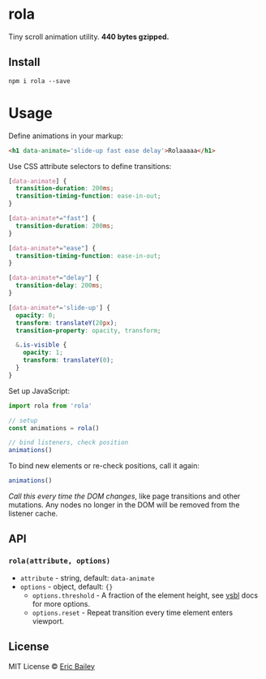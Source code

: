 # rola
Tiny scroll animation utility. **440 bytes gzipped.**

## Install
```
npm i rola --save
```

# Usage
Define animations in your markup:
```html
<h1 data-animate='slide-up fast ease delay'>Rolaaaaa</h1>
```

Use CSS attribute selectors to define transitions:
```css
[data-animate] {
  transition-duration: 200ms;
  transition-timing-function: ease-in-out;
}

[data-animate*="fast"] {
  transition-duration: 200ms;
}

[data-animate*="ease"] {
  transition-timing-function: ease-in-out;
}

[data-animate*="delay"] {
  transition-delay: 200ms;
}

[data-animate*='slide-up'] {
  opacity: 0;
  transform: translateY(20px);
  transition-property: opacity, transform;

  &.is-visible {
    opacity: 1;
    transform: translateY(0);
  }
}
```

Set up JavaScript:
```javascript
import rola from 'rola'

// setup
const animations = rola()

// bind listeners, check position
animations()
```
To bind new elements or re-check positions, call it again:
```javascript
animations()
```
*Call this every time the DOM changes*, like page transitions and other
mutations. Any nodes no longer in the DOM will be removed from the listener
cache.

## API
### `rola(attribute, options)`
- `attribute` - string, default: `data-animate`
- `options` - object, default: `{}`
  - `options.threshold` - A fraction of the element height, see [vsbl](https://github.com/estrattonbailey/vsbl) docs for more options.
  - `options.reset` - Repeat transition every time element enters viewport.

## License
MIT License © [Eric Bailey](https://estrattonbailey.com)
